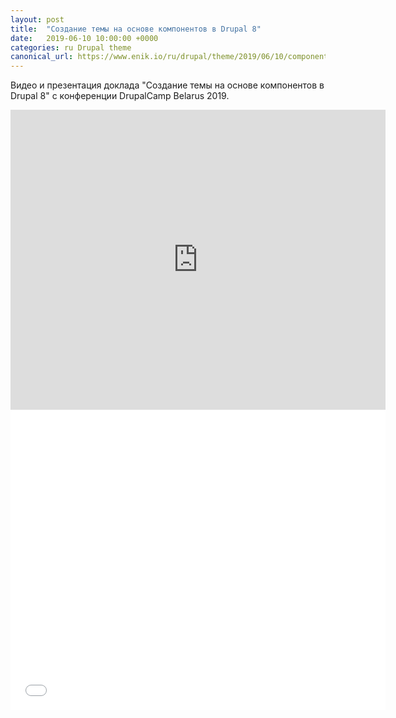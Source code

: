 ```yaml
---
layout: post
title:  "Создание темы на основе компонентов в Drupal 8"
date:   2019-06-10 10:00:00 +0000
categories: ru Drupal theme
canonical_url: https://www.enik.io/ru/drupal/theme/2019/06/10/component-based-theming.html
---
```

Видео и презентация доклада "Создание темы на основе компонентов в Drupal 8" с конференции DrupalCamp Belarus 2019.

<iframe width="600" height="480" src="https://www.youtube.com/embed/0acHpKt3CI8" frameborder="0" allow="accelerometer; autoplay; encrypted-media; gyroscope; picture-in-picture" allowfullscreen></iframe>

<iframe src="//slides.com/evn/components_d8/embed" width="600" height="480" scrolling="no" frameborder="0" webkitallowfullscreen mozallowfullscreen allowfullscreen></iframe>
